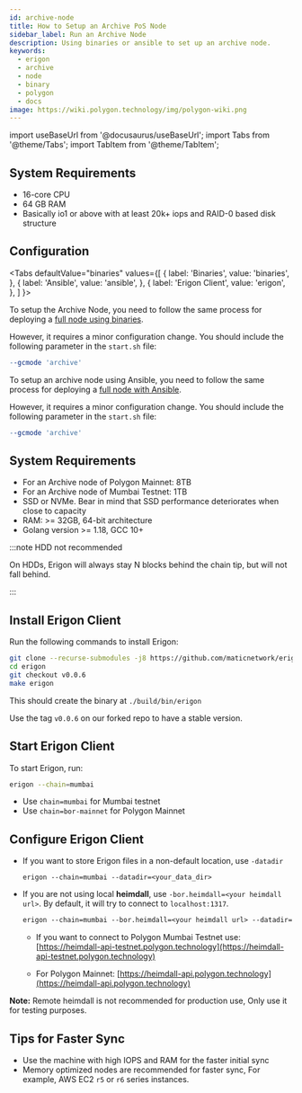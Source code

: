 ```yaml
---
id: archive-node
title: How to Setup an Archive PoS Node
sidebar_label: Run an Archive Node
description: Using binaries or ansible to set up an archive node.
keywords:
  - erigon
  - archive
  - node
  - binary
  - polygon
  - docs
image: https://wiki.polygon.technology/img/polygon-wiki.png
---
```


import useBaseUrl from '@docusaurus/useBaseUrl';
import Tabs from '@theme/Tabs';
import TabItem from '@theme/TabItem';

## System Requirements

- 16-core CPU
- 64 GB RAM
- Basically io1 or above with at least 20k+ iops and RAID-0 based disk structure

## Configuration

<Tabs
defaultValue="binaries"
values={[
{ label: 'Binaries', value: 'binaries', },
{ label: 'Ansible', value: 'ansible', },
{ label: 'Erigon Client', value: 'erigon', },
]
}>

<!-- ===================================================================================================================== -->
<!-- ===================================================== BINARIES ====================================================== -->
<!-- ===================================================================================================================== -->

<TabItem value="binaries">

To setup the Archive Node, you need to follow the same process for deploying a [full node using binaries](/operate/full-node-deployment.md).

However, it requires a minor configuration change. You should include the following parameter in the `start.sh` file:

```makefile
--gcmode 'archive'
```

</TabItem>

<!-- ===================================================================================================================== -->
<!-- ===================================================== ANSIBLE ======================================================= -->
<!-- ===================================================================================================================== -->

<TabItem value="ansible">

To setup an archive node using Ansible, you need to follow the same process for deploying a [full node with Ansible](/operate/full-node-deployment.md).

However, it requires a minor configuration change. You should include the following parameter in the `start.sh` file:

```makefile
--gcmode 'archive'
```

</TabItem>

<!-- ===================================================================================================================== -->
<!-- ===================================================== ANSIBLE ======================================================= -->
<!-- ===================================================================================================================== -->

<TabItem value="erigon">

## System Requirements

- For an Archive node of Polygon Mainnet: 8TB
- For an Archive node of Mumbai Testnet: 1TB
- SSD or NVMe. Bear in mind that SSD performance deteriorates when close to capacity
- RAM: >= 32GB, 64-bit architecture
- Golang version >= 1.18, GCC 10+ 

:::note HDD not recommended

On HDDs, Erigon will always stay N blocks behind the chain tip, but will not fall behind. 

:::

## Install Erigon Client

Run the following commands to install Erigon:

```bash
git clone --recurse-submodules -j8 https://github.com/maticnetwork/erigon.git
cd erigon
git checkout v0.0.6
make erigon
```

This should create the binary at `./build/bin/erigon`

Use the tag `v0.0.6` on our forked repo to have a stable version. 

## Start Erigon Client

To start Erigon, run:

```bash
erigon --chain=mumbai
```

- Use `chain=mumbai` for Mumbai testnet
- Use `chain=bor-mainnet` for Polygon Mainnet

## Configure Erigon Client

- If you want to store Erigon files in a non-default location, use `-datadir`
    
    ```
    erigon --chain=mumbai --datadir=<your_data_dir>
    ```
    
- If you are not using local **heimdall**, use `-bor.heimdall=<your heimdall url>`. By default, it will try to connect to `localhost:1317`.
    
    ```makefile
    erigon --chain=mumbai --bor.heimdall=<your heimdall url> --datadir=<your_data_dir>
    ```
    
    - If you want to connect to Polygon Mumbai Testnet use: [https://heimdall-api-testnet.polygon.technology](https://heimdall-api-testnet.polygon.technology)
    
    - For Polygon Mainnet: [https://heimdall-api.polygon.technology](https://heimdall-api.polygon.technology)

**Note:** Remote heimdall is not recommended for production use, Only use it for testing purposes.

## Tips for Faster Sync

- Use the machine with high IOPS and RAM for the faster initial sync
- Memory optimized nodes are recommended for faster sync, For example, AWS EC2 `r5` or `r6` series instances.

</TabItem>
</Tabs>
